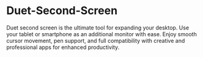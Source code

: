 # Duet-Second-Screen
Duet second screen is the ultimate tool for expanding your desktop. Use your tablet or smartphone as an additional monitor with ease. Enjoy smooth cursor movement, pen support, and full compatibility with creative and professional apps for enhanced productivity.
